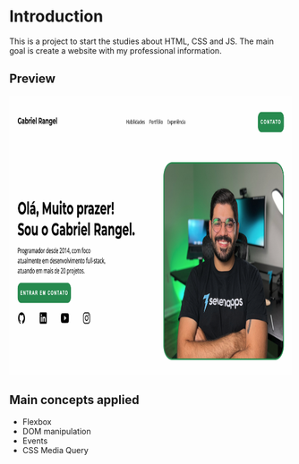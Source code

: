# Introduction

This is a project to start the studies about HTML, CSS and JS.
The main goal is create a website with my professional information.

## Preview

<img src="https://github.com/gabrielrangel95/site-portfolio/blob/main/preview.png" height="500"/>

## Main concepts applied

- Flexbox
- DOM manipulation
- Events
- CSS Media Query
